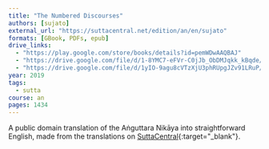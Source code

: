 ```yaml
---
title: "The Numbered Discourses"
authors: [sujato]
external_url: "https://suttacentral.net/edition/an/en/sujato"
formats: [GBook, PDFs, epub]
drive_links:
  - "https://play.google.com/store/books/details?id=pemWDwAAQBAJ"
  - "https://drive.google.com/file/d/1-8YMC7-eFVr-C0jJb_ObDMJqkk_kBqde/view?usp=drivesdk"
  - "https://drive.google.com/file/d/1yIO-9agu8cVTzXjU3phRUpgJZv91LRuP/view?usp=drivesdk"
year: 2019
tags:
  - sutta
course: an
pages: 1434
---
```


A public domain translation of the Aṅguttara Nikāya into straightforward English, made from the translations on [SuttaCentral](https://suttacentral.net/an){:target="_blank"}.
